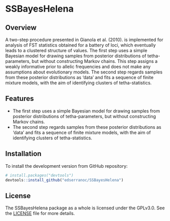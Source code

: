 # SSBayesHelena

## Overview

 A two-step procedure presented in Gianola et al. (2010). is implemented for analysis of FST statistics obtained for a battery of loci,
which eventually leads to a clustered structure of values. The first step uses a simple Bayesian model
for drawing samples from posterior distributions of tetha-parameters, but without constructing Markov
chains. This step assigns a weakly informative prior to allelic frequencies and does not make any
assumptions about evolutionary models. The second step regards samples from these posterior
distributions as ‘data’ and fits a sequence of finite mixture models, with the aim of identifying
clusters of tetha-statistics.

## Features

- The first step uses a simple Bayesian model
for drawing samples from posterior distributions of tetha-parameters, but without constructing Markov
chains.
- The second step regards samples from these posterior
distributions as ‘data’ and fits a sequence of finite mixture models, with the aim of identifying
clusters of tetha-statistics.

## Installation
To install the development version from GitHub repository:
``` r
# install.packages("devtools")
devtools::install_github("edserranoc/SSBayesHelena")
```

## License

The SSBayesHelena package as a whole is licensed under the GPLv3.0. See the 
[LICENSE](LICENSE) file for more details.
